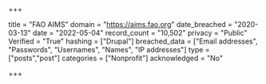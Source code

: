 +++

title = "FAO AIMS"
domain = "https://aims.fao.org"
date_breached = "2020-03-13"
date = "2022-05-04"
record_count = "10,502"
privacy = "Public"
Verified = "True"
hashing = ["Drupal"]
breached_data = ["Email addresses", "Passwords", "Usernames", "Names", "IP addresses"]
type = ["posts","post"]
categories = ["Nonprofit"]
acknowledged = "No"


+++




